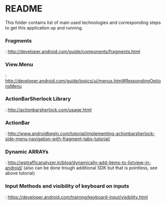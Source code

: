 # README #

This folder contains list of main used technologies and corresponding steps to get this application up and running.

### Fragments

: http://developer.android.com/guide/components/fragments.html

### View.Menu

: http://developer.android.com/guide/topics/ui/menus.html#RespondingOptionsMenu 

### ActionBarSherlock Library

: http://actionbarsherlock.com/usage.html

### ActionBar

: http://www.androidbegin.com/tutorial/implementing-actionbarsherlock-side-menu-navigation-with-fragment-tabs-tutorial/

### Dynamic ARRAYs
: http://wptrafficanalyzer.in/blog/dynamically-add-items-to-listview-in-android/
(also can be done trough additional SDK but that is pointless, see above tutorial)

### Input Methods and visibility of keyboard on inputs
: https://developer.android.com/training/keyboard-input/visibility.html
